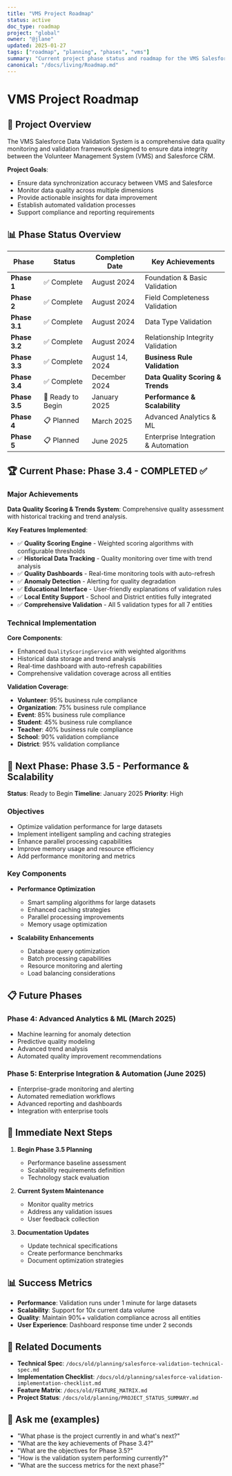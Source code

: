 ```yaml
---
title: "VMS Project Roadmap"
status: active
doc_type: roadmap
project: "global"
owner: "@jlane"
updated: 2025-01-27
tags: ["roadmap", "planning", "phases", "vms"]
summary: "Current project phase status and roadmap for the VMS Salesforce Data Validation System. Currently in Phase 3.4 with Phase 3.5 (Performance & Scalability) next."
canonical: "/docs/living/Roadmap.md"
---
```


# VMS Project Roadmap

## 🎯 **Project Overview**

The VMS Salesforce Data Validation System is a comprehensive data quality monitoring and validation framework designed to ensure data integrity between the Volunteer Management System (VMS) and Salesforce CRM.

**Project Goals**:
- Ensure data synchronization accuracy between VMS and Salesforce
- Monitor data quality across multiple dimensions
- Provide actionable insights for data improvement
- Establish automated validation processes
- Support compliance and reporting requirements

## 📊 **Phase Status Overview**

| Phase | Status | Completion Date | Key Achievements |
|-------|--------|-----------------|------------------|
| **Phase 1** | ✅ Complete | August 2024 | Foundation & Basic Validation |
| **Phase 2** | ✅ Complete | August 2024 | Field Completeness Validation |
| **Phase 3.1** | ✅ Complete | August 2024 | Data Type Validation |
| **Phase 3.2** | ✅ Complete | August 2024 | Relationship Integrity Validation |
| **Phase 3.3** | ✅ Complete | August 14, 2024 | **Business Rule Validation** |
| **Phase 3.4** | ✅ Complete | December 2024 | **Data Quality Scoring & Trends** |
| **Phase 3.5** | 🚀 Ready to Begin | January 2025 | **Performance & Scalability** |
| **Phase 4** | 📋 Planned | March 2025 | Advanced Analytics & ML |
| **Phase 5** | 📋 Planned | June 2025 | Enterprise Integration & Automation |

## 🏆 **Current Phase: Phase 3.4 - COMPLETED** ✅

### **Major Achievements**

**Data Quality Scoring & Trends System**: Comprehensive quality assessment with historical tracking and trend analysis.

**Key Features Implemented**:
- ✅ **Quality Scoring Engine** - Weighted scoring algorithms with configurable thresholds
- ✅ **Historical Data Tracking** - Quality monitoring over time with trend analysis
- ✅ **Quality Dashboards** - Real-time monitoring tools with auto-refresh
- ✅ **Anomaly Detection** - Alerting for quality degradation
- ✅ **Educational Interface** - User-friendly explanations of validation rules
- ✅ **Local Entity Support** - School and District entities fully integrated
- ✅ **Comprehensive Validation** - All 5 validation types for all 7 entities

### **Technical Implementation**

**Core Components**:
- Enhanced `QualityScoringService` with weighted algorithms
- Historical data storage and trend analysis
- Real-time dashboard with auto-refresh capabilities
- Comprehensive validation coverage across all entities

**Validation Coverage**:
- **Volunteer**: 95% business rule compliance
- **Organization**: 75% business rule compliance
- **Event**: 85% business rule compliance
- **Student**: 45% business rule compliance
- **Teacher**: 40% business rule compliance
- **School**: 90% validation compliance
- **District**: 95% validation compliance

## 🚀 **Next Phase: Phase 3.5 - Performance & Scalability**

**Status**: Ready to Begin
**Timeline**: January 2025
**Priority**: High

### **Objectives**
- Optimize validation performance for large datasets
- Implement intelligent sampling and caching strategies
- Enhance parallel processing capabilities
- Improve memory usage and resource efficiency
- Add performance monitoring and metrics

### **Key Components**
- **Performance Optimization**
  - Smart sampling algorithms for large datasets
  - Enhanced caching strategies
  - Parallel processing improvements
  - Memory usage optimization

- **Scalability Enhancements**
  - Database query optimization
  - Batch processing capabilities
  - Resource monitoring and alerting
  - Load balancing considerations

## 📋 **Future Phases**

### **Phase 4: Advanced Analytics & ML** (March 2025)
- Machine learning for anomaly detection
- Predictive quality modeling
- Advanced trend analysis
- Automated quality improvement recommendations

### **Phase 5: Enterprise Integration & Automation** (June 2025)
- Enterprise-grade monitoring and alerting
- Automated remediation workflows
- Advanced reporting and dashboards
- Integration with enterprise tools

## 🎯 **Immediate Next Steps**

1. **Begin Phase 3.5 Planning**
   - Performance baseline assessment
   - Scalability requirements definition
   - Technology stack evaluation

2. **Current System Maintenance**
   - Monitor quality metrics
   - Address any validation issues
   - User feedback collection

3. **Documentation Updates**
   - Update technical specifications
   - Create performance benchmarks
   - Document optimization strategies

## 📊 **Success Metrics**

- **Performance**: Validation runs under 1 minute for large datasets
- **Scalability**: Support for 10x current data volume
- **Quality**: Maintain 90%+ validation compliance across all entities
- **User Experience**: Dashboard response time under 2 seconds

## 🔗 **Related Documents**

- **Technical Spec**: `/docs/old/planning/salesforce-validation-technical-spec.md`
- **Implementation Checklist**: `/docs/old/planning/salesforce-validation-implementation-checklist.md`
- **Feature Matrix**: `/docs/old/FEATURE_MATRIX.md`
- **Project Status**: `/docs/old/planning/PROJECT_STATUS_SUMMARY.md`

## 📝 **Ask me (examples)**

- "What phase is the project currently in and what's next?"
- "What are the key achievements of Phase 3.4?"
- "What are the objectives for Phase 3.5?"
- "How is the validation system performing currently?"
- "What are the success metrics for the next phase?"
